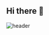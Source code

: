 ## Hi there 👋

![header](https://capsule-render.vercel.app/api?type=wave&color=auto&height=300&section=header&text=Hello%20This%20is%20JOY's%20GITHUB&fontSize=70)
<!--
**joy050308/joy050308** is a ✨ _special_ ✨ repository because its `README.md` (this file) appears on your GitHub profile.

Here are some ideas to get you started:

- 🔭 I’m currently working on ...
- 🌱 I’m currently learning ...
- 👯 I’m looking to collaborate on ...
- 🤔 I’m looking for help with ...
- 💬 Ask me about ...
- 📫 How to reach me: ...
- 😄 Pronouns: ...
- ⚡ Fun fact: ...
-->
